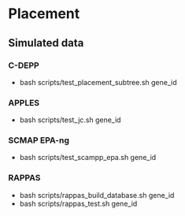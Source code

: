 # Placement

## Simulated data
### C-DEPP
- bash scripts/test_placement_subtree.sh gene_id

### APPLES
- bash scripts/test_jc.sh gene_id

### SCMAP EPA-ng
- bash scripts/test_scampp_epa.sh gene_id

### RAPPAS
- bash scripts/rappas_build_database.sh gene_id
- bash scripts/rappas_test.sh gene_id
